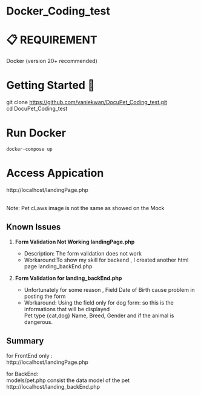 # Docker_Coding_test

# :clipboard: REQUIREMENT

Docker (version 20+ recommended)

# Getting Started 🚀
git clone https://github.com/vaniekwan/DocuPet_Coding_test.git <br>
cd DocuPet_Coding_test

# Run Docker
`docker-compose up`

# Access Appication
http://localhost/landingPage.php <br><br>

Note: Pet cLaws image is not the same as showed on the Mock

## Known Issues

1. **Form Validation Not Working landingPage.php**
   - Description: The form validation does not work
   - Workaround:To show my skill for backend , I created another html page landing_backEnd.php


2. **Form Validation for landing_backEnd.php**
   - Unfortunately for some reason , Field Date of Birth cause problem in posting the form 
   - Workaround: Using the field only for dog form: so this is the informations that will be displayed <br> 
     Pet type {cat,dog}
     Name, Breed, Gender and if the animal is dangerous. 

 
## Summary 
for FrontEnd only :
<br>
http://localhost/landingPage.php

for BackEnd:
<br>
models/pet.php consist the data model of the pet 
<br>
http://localhost/landing_backEnd.php














